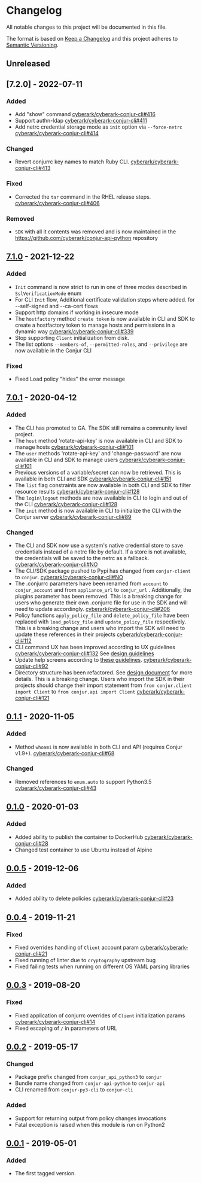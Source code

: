 # Changelog
All notable changes to this project will be documented in this file.

The format is based on [Keep a Changelog](http://keepachangelog.com/en/1.0.0/)
and this project adheres to [Semantic Versioning](http://semver.org/spec/v2.0.0.html).

## Unreleased

## [7.2.0] - 2022-07-11

### Added
- Add "show" command
  [cyberark/cyberark-conjur-cli#416](https://github.com/cyberark/cyberark-conjur-cli/pull/416)
- Support authn-ldap
  [cyberark/cyberark-conjur-cli#411](https://github.com/cyberark/cyberark-conjur-cli/pull/411)
- Add netrc credential storage mode as `init` option via `--force-netrc`
  [cyberark/cyberark-conjur-cli#414](https://github.com/cyberark/cyberark-conjur-cli/pull/414)

### Changed
- Revert conjurrc key names to match Ruby CLI.
  [cyberark/cyberark-conjur-cli#413](https://github.com/cyberark/cyberark-conjur-cli/pull/413)

### Fixed
- Corrected the `tar` command in the RHEL release steps.
  [cyberark/cyberark-conjur-cli#406](https://github.com/cyberark/cyberark-conjur-cli/pull/406)

### Removed
- `SDK` with all it contents was removed and is now maintained in the https://github.com/cyberark/conjur-api-python repository

## [7.1.0] - 2021-12-22

### Added
- `Init` command is now strict to run in one of three modes described in `SslVerificationMode` enum
- For CLI `Init` flow, Additional certificate validation steps where added. for --self-signed and --ca-cert flows
- Support http domains if working in insecure mode
- The `hostfactory` method `create token` is now available in CLI and SDK to create a hostfactory token to manage hosts
  and permissions in a dynamic way
  [cyberark/cyberark-conjur-cli#339](https://github.com/cyberark/cyberark-conjur-cli/pull/339)
- Stop supporting `Client` initialization from disk.
- The list options `--members-of`, `--permitted-roles`, and `--privilege` are now available in the Conjur CLI

### Fixed
- Fixed Load policy "hides" the error message

## [7.0.1] - 2020-04-12

### Added
- The CLI has promoted to GA. The SDK still remains a community level project.
- The `host` method 'rotate-api-key' is now available in CLI and SDK to manage hosts
  [cyberark/cyberark-conjur-cli#101](https://github.com/cyberark/cyberark-conjur-cli/issues/101)
- The `user` methods 'rotate-api-key' and 'change-password' are now available in CLI and SDK to manage users
  [cyberark/cyberark-conjur-cli#101](https://github.com/cyberark/cyberark-conjur-cli/issues/101)
- Previous versions of a variable/secret can now be retrieved. This is available in both CLI and SDK
  [cyberark/cyberark-conjur-cli#151](https://github.com/cyberark/cyberark-conjur-cli/issues/151)
- The `list` flag constraints are now available in both CLI and SDK to filter resource results
  [cyberark/cyberark-conjur-cli#128](https://github.com/cyberark/cyberark-conjur-cli/issues/91)
- The `login\logout` methods are now available in CLI to login and out of the CLI
  [cyberark/cyberark-conjur-cli#128](https://github.com/cyberark/cyberark-conjur-cli/issues/128)
- The `init` method is now available in CLI to initialize the CLI with the Conjur server
  [cyberark/cyberark-conjur-cli#89](https://github.com/cyberark/cyberark-conjur-cli/issues/89)

### Changed
- The CLI and SDK now use a system's native credential store to save credentials instead of a netrc file by default. If
  a store is not available, the credentials will be saved to the netrc as a fallback. [cyberark/cyberark-conjur-cli#NO]()
- The CLI/SDK package pushed to Pypi has changed from `conjur-client` to `conjur`. [cyberark/cyberark-conjur-cli#NO]()
- The .conjurrc parameters have been renamed from `account` to `conjur_account` and from `appliance_url` to `conjur_url`
  . Additionally, the plugins parameter has been removed. This is a breaking change for users who generate their own
  .conjurrc file for use in the SDK and will need to update accordingly.
  [cyberark/cyberark-conjur-cli#206](https://github.com/cyberark/cyberark-conjur-cli/issues/206)
- Policy functions `apply_policy_file` and `delete_policy_file` have been replaced with `load_policy_file` and
  `update_policy_file` respectively. This is a breaking change and users who import the SDK will need to update these
  references in their
  projects [cyberark/cyberark-conjur-cli#112](https://github.com/cyberark/cyberark-conjur-cli/issues/112)
- CLI command UX has been improved according to UX guidelines
  [cyberark/cyberark-conjur-cli#132](https://github.com/cyberark/cyberark-conjur-cli/issues/132)
  See [design guidelines](https://ljfz3b.axshare.com/#id=x8ktq8&p=conjur_help__init&g=1)
- Update help screens according to [these guidelines](https://ljfz3b.axshare.com/#id=yokln4&p=conjur_main_help&g=1).
  [cyberark/cyberark-conjur-cli#92](https://github.com/cyberark/cyberark-conjur-cli/issues/92)
- Directory structure has been refactored.
  See [design document](https://github.com/cyberark/cyberark-conjur-cli/blob/main/design/general_refactorings.md) for
  more details. This is a breaking change. Users who import the SDK in their projects should change their import
  statement from
  `from conjur.client import Client` to `from conjur.api import Client`
  [cyberark/cyberark-conjur-cli#121](https://github.com/cyberark/cyberark-conjur-cli/issues/121)

## [0.1.1] - 2020-11-05

### Added
- Method `whoami` is now available in both CLI and API (requires Conjur v1.9+).
  [cyberark/cyberark-conjur-cli#68](https://github.com/cyberark/cyberark-conjur-cli/pull/68)

### Changed
- Removed references to `enum.auto` to support Python3.5
  [cyberark/cyberark-conjur-cli#43](https://github.com/cyberark/cyberark-conjur-cli/issues/43)

## [0.1.0] - 2020-01-03

### Added
- Added ability to publish the container to DockerHub
  [cyberark/cyberark-conjur-cli#28](https://github.com/cyberark/cyberark-conjur-cli/issues/28)
- Changed test container to use Ubuntu instead of Alpine

## [0.0.5] - 2019-12-06

### Added
- Added ability to delete
  policies [cyberark/cyberark-conjur-cli#23](https://github.com/cyberark/cyberark-conjur-cli/issues/23)

## [0.0.4] - 2019-11-21

### Fixed
- Fixed overrides handling of `Client` account param
  [cyberark/cyberark-conjur-cli#21](https://github.com/cyberark/cyberark-conjur-cli/issues/21)
- Fixed running of linter due to `cryptography` upstream bug
- Fixed failing tests when running on different OS YAML parsing libraries

## [0.0.3] - 2019-08-20

### Fixed
- Fixed application of conjurrc overrides of `Client` initialization params
  [cyberark/cyberark-conjur-cli#14](https://github.com/cyberark/cyberark-conjur-cli/issues/14)
- Fixed escaping of `/` in parameters of URL

## [0.0.2] - 2019-05-17

### Changed
- Package prefix changed from `conjur_api_python3` to `conjur`
- Bundle name changed from `conjur-api-python` to `conjur-api`
- CLI renamed from `conjur-py3-cli` to `conjur-cli`

### Added
- Support for returning output from policy changes invocations
- Fatal exception is raised when this module is run on Python2

## [0.0.1] - 2019-05-01

### Added
- The first tagged version.

[Unreleased]: https://github.com/cyberark/cyberark-conjur-cli/compare/v7.2.0...HEAD
[7.1.0]: https://github.com/cyberark/cyberark-conjur-cli/compare/v7.1.0...v7.2.0
[7.1.0]: https://github.com/cyberark/cyberark-conjur-cli/compare/v7.0.1...v7.1.0
[7.0.1]: https://github.com/cyberark/cyberark-conjur-cli/compare/v0.1.1...v7.0.1
[0.1.1]: https://github.com/cyberark/cyberark-conjur-cli/compare/v0.1.0...v0.1.1
[0.1.0]: https://github.com/cyberark/cyberark-conjur-cli/compare/v0.0.5...v0.1.0
[0.0.5]: https://github.com/cyberark/cyberark-conjur-cli/compare/v0.0.4...v0.0.5
[0.0.4]: https://github.com/cyberark/cyberark-conjur-cli/compare/v0.0.3...v0.0.4
[0.0.3]: https://github.com/cyberark/cyberark-conjur-cli/compare/v0.0.2...v0.0.3
[0.0.2]: https://github.com/cyberark/cyberark-conjur-cli/compare/v0.0.1...v0.0.2
[0.0.1]: https://github.com/cyberark/cyberark-conjur-cli/releases/tag/v0.0.1
